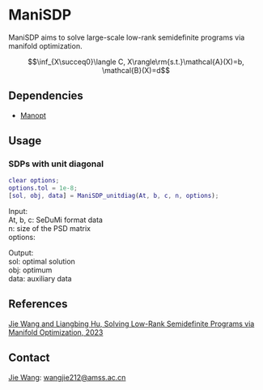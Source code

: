 # ManiSDP
ManiSDP aims to solve large-scale low-rank semidefinite programs via manifold optimization.

$$\inf_{X\succeq0}\langle C, X\rangle\rm{s.t.}\mathcal{A}(X)=b, \mathcal{B}(X)=d$$

## Dependencies
- [Manopt](https://github.com/NicolasBoumal/manopt)

## Usage
### SDPs with unit diagonal

```matlab
clear options;
options.tol = 1e-8;
[sol, obj, data] = ManiSDP_unitdiag(At, b, c, n, options);
```

Input:  
At, b, c: SeDuMi format data   
n: size of the PSD matrix  
options:

Output:  
sol: optimal solution  
obj: optimum  
data: auxiliary data

## References
[Jie Wang and Liangbing Hu, Solving Low-Rank Semidefinite Programs via Manifold Optimization, 2023]()  

## Contact
[Jie Wang](https://wangjie212.github.io/jiewang/): wangjie212@amss.ac.cn  
